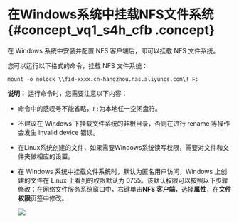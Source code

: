 # 在Windows系统中挂载NFS文件系统 {#concept_vq1_s4h_cfb .concept}

在 Windows 系统中安装并配置 NFS 客户端后，即可以挂载 NFS 文件系统。

您可以运行以下格式的命令，挂载 NFS 文件系统：

```
mount -o nolock \\fid-xxxx.cn-hangzhou.nas.aliyuncs.com\! F:
```

**说明：** 运行命令时，您需要注意以下内容：

-   命令中的感叹号不能省略，`F:`为本地任一空闲盘符。
-   不建议在 Windows 下挂载文件系统的非根目录，否则在进行 rename 等操作会发生 invalid device 错误。
-   在Linux系统创建的文件，如果需要Windows系统读写权限，需要对文件和文件夹做相应的设置。
-   在 Windows 系统中挂载文件系统时，默认为匿名用户访问，Windows 上创建的文件在 Linux 上看到的权限默认为 0755。该默认权限可以按照以下步骤修改：在网络文件服务系统窗口中，右键单击**NFS 客户端**，选择**属性**，在**文件权限**页签中修改。

    ![](http://static-aliyun-doc.oss-cn-hangzhou.aliyuncs.com/assets/img/21208/153805503211663_zh-CN.png)



